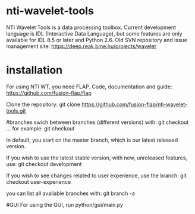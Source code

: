 # nti-wavelet-tools
NTI Wavelet Tools is a data processing toolbox. Current development language is IDL (Interactive Data Language), but some features are only available for IDL 8.5 or later and Python 2.6. Old SVN repository and issue management site: https://deep.reak.bme.hu/projects/wavelet

# installation
For using NTI WT, you need FLAP. Code, documentation and guide:
https://github.com/fusion-flap/flap 

Clone the repository:
git clone https://github.com/fusion-flap/nti-wavelet-tools.git

#branches
swich between branches (different versions) with:
git checkout ...
for example: git checkout <branch name>

In default, you start on the master branch, which is our latest released version.

If you wish to use the latest stable version, with new, unreleased features, use:
git checkout development

If you wish to see changes related to user experience, use the branch:
git checkout user-experience

you can list all available branches with:
git branch -a

#GUI
For using the GUI, run python/gui/main.py